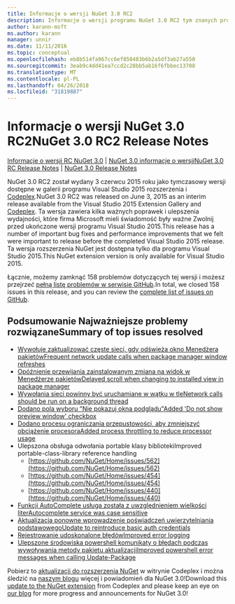 ```yaml
---
title: Informacje o wersji NuGet 3.0 RC2
description: Informacje o wersji programu NuGet 3.0 RC2 tym znanych problemów, poprawki, dodatkowe funkcje i dcr.
author: karann-msft
ms.author: karann
manager: unnir
ms.date: 11/11/2016
ms.topic: conceptual
ms.openlocfilehash: eb8b514fa967cc6ef850483b6b2a5df3ab27a550
ms.sourcegitcommit: 3eab9c4dd41ea7ccd2c28bb5ab16f6fbbec13708
ms.translationtype: MT
ms.contentlocale: pl-PL
ms.lasthandoff: 04/26/2018
ms.locfileid: "31819887"
---
```

# <a name="nuget-30-rc2-release-notes"></a><span data-ttu-id="325e4-103">Informacje o wersji NuGet 3.0 RC2</span><span class="sxs-lookup"><span data-stu-id="325e4-103">NuGet 3.0 RC2 Release Notes</span></span>

<span data-ttu-id="325e4-104">[Informacje o wersji RC NuGet 3.0](../release-notes/nuget-3.0-RC.md) | [NuGet 3.0 informacje o wersji](../release-notes/nuget-3.0.0.md)</span><span class="sxs-lookup"><span data-stu-id="325e4-104">[NuGet 3.0 RC Release Notes](../release-notes/nuget-3.0-RC.md) | [NuGet 3.0 Release Notes](../release-notes/nuget-3.0.0.md)</span></span>

<span data-ttu-id="325e4-105">NuGet 3.0 RC2 został wydany 3 czerwcu 2015 roku jako tymczasowy wersji dostępne w galerii programu Visual Studio 2015 rozszerzenia i [Codeplex](https://nuget.codeplex.com/releases/view/615507).</span><span class="sxs-lookup"><span data-stu-id="325e4-105">NuGet 3.0 RC2 was released on June 3, 2015 as an interim release available from the Visual Studio 2015 Extension Gallery and [Codeplex](https://nuget.codeplex.com/releases/view/615507).</span></span> <span data-ttu-id="325e4-106">Ta wersja zawiera kilka ważnych poprawek i ulepszenia wydajności, które firma Microsoft mieli świadomość były ważne Zwolnij przed ukończone wersji programu Visual Studio 2015.</span><span class="sxs-lookup"><span data-stu-id="325e4-106">This release has a number of important bug fixes and performance improvements that we felt were important to release before the completed Visual Studio 2015 release.</span></span> <span data-ttu-id="325e4-107">Ta wersja rozszerzenia NuGet jest dostępna tylko dla programu Visual Studio 2015.</span><span class="sxs-lookup"><span data-stu-id="325e4-107">This NuGet extension version is only available for Visual Studio 2015.</span></span>

<span data-ttu-id="325e4-108">Łącznie, możemy zamknąć 158 problemów dotyczących tej wersji i możesz przejrzeć [pełną listę problemów w serwisie GitHub](https://github.com/NuGet/Home/issues?utf8=%E2%9C%93&q=is%3Aclosed+milestone%3A3.0.0-RTM+sort%3Aupdated-asc+updated%3A%3C%3D2015-06-01).</span><span class="sxs-lookup"><span data-stu-id="325e4-108">In total, we closed 158 issues in this release, and you can review the [complete list of issues on GitHub](https://github.com/NuGet/Home/issues?utf8=%E2%9C%93&q=is%3Aclosed+milestone%3A3.0.0-RTM+sort%3Aupdated-asc+updated%3A%3C%3D2015-06-01).</span></span>

## <a name="summary-of-top-issues-resolved"></a><span data-ttu-id="325e4-109">Podsumowanie Najważniejsze problemy rozwiązane</span><span class="sxs-lookup"><span data-stu-id="325e4-109">Summary of top issues resolved</span></span>

* [<span data-ttu-id="325e4-110">Wywołuje zaktualizować częste sieci, gdy odświeża okno Menedżera pakietów</span><span class="sxs-lookup"><span data-stu-id="325e4-110">Frequent network update calls when package manager window refreshes</span></span>](https://github.com/NuGet/Home/issues/515)
* [<span data-ttu-id="325e4-111">Opóźnienie przewijania zainstalowanym zmiana na widok w Menedżerze pakietów</span><span class="sxs-lookup"><span data-stu-id="325e4-111">Delayed scroll when changing to installed view in package manager</span></span>](https://github.com/NuGet/Home/issues/519)
* [<span data-ttu-id="325e4-112">Wywołania sieci powinny być uruchamiane w wątku w tle</span><span class="sxs-lookup"><span data-stu-id="325e4-112">Network calls should be run on a background thread</span></span>](https://github.com/NuGet/Home/issues/516)
* [<span data-ttu-id="325e4-113">Dodano pola wyboru "Nie pokazuj okna podglądu"</span><span class="sxs-lookup"><span data-stu-id="325e4-113">Added 'Do not show preview window' checkbox</span></span>](https://github.com/NuGet/Home/issues/566)
* [<span data-ttu-id="325e4-114">Dodano procesu ograniczania przepustowości, aby zmniejszyć obciążenie procesora</span><span class="sxs-lookup"><span data-stu-id="325e4-114">Added process throttling to reduce processor usage</span></span>](https://github.com/NuGet/Home/issues/356)
* <span data-ttu-id="325e4-115">Ulepszona obsługa odwołania portable klasy biblioteki</span><span class="sxs-lookup"><span data-stu-id="325e4-115">Improved portable-class-library reference handling</span></span>
    * [https://github.com/NuGet/Home/issues/562](https://github.com/NuGet/Home/issues/562)
    * [https://github.com/NuGet/Home/issues/454](https://github.com/NuGet/Home/issues/454)
    * [https://github.com/NuGet/Home/issues/440](https://github.com/NuGet/Home/issues/440)
* [<span data-ttu-id="325e4-116">Funkcji AutoComplete usługa została z uwzględnieniem wielkości liter</span><span class="sxs-lookup"><span data-stu-id="325e4-116">Autocomplete service was case sensitive</span></span>](https://github.com/NuGet/Home/issues/198)
* [<span data-ttu-id="325e4-117">Aktualizacja ponowne wprowadzenie poświadczeń uwierzytelniania podstawowego</span><span class="sxs-lookup"><span data-stu-id="325e4-117">Update to reintroduce basic auth credentials</span></span>](https://github.com/NuGet/Home/issues/456)
* [<span data-ttu-id="325e4-118">Rejestrowanie udoskonalone błędów</span><span class="sxs-lookup"><span data-stu-id="325e4-118">Improved error logging</span></span>](https://github.com/NuGet/Home/issues/407)
* [<span data-ttu-id="325e4-119">Ulepszone środowiska powershell komunikaty o błędach podczas wywoływania metody pakietu aktualizacji</span><span class="sxs-lookup"><span data-stu-id="325e4-119">Improved powershell error messages when calling Update-Package</span></span>](https://github.com/NuGet/Home/issues/5)

<span data-ttu-id="325e4-120">Pobierz to [aktualizacji do rozszerzenia NuGet](https://nuget.codeplex.com/releases/view/615507) w witrynie Codeplex i można śledzić na [naszym blogu](http://blog.nuget.org) więcej i powiadomień dla NuGet 3.0!</span><span class="sxs-lookup"><span data-stu-id="325e4-120">Download this [update to the NuGet extension](https://nuget.codeplex.com/releases/view/615507) from Codeplex and please keep an eye on [our blog](http://blog.nuget.org) for more progress and announcements for NuGet 3.0!</span></span>